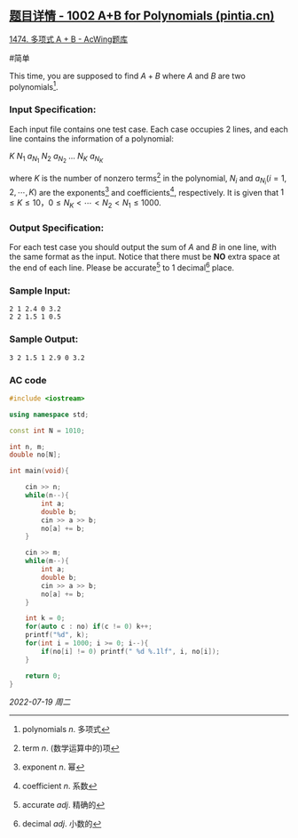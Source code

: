 ## [题目详情 - 1002 A+B for Polynomials (pintia.cn)](https://pintia.cn/problem-sets/994805342720868352/problems/994805526272000000)

[1474. 多项式 A + B - AcWing题库](https://www.acwing.com/problem/content/1476/)

#简单 

This time, you are supposed to find $A+B$ where $A$ and $B$ are two polynomials[^1].

### Input Specification:

Each input file contains one test case. Each case occupies 2 lines, and each line contains the information of a polynomial:

$K ~N_1 ~a_{N_1} ~N_2 ~a_{N_2} ~... ~N_K ~a_{N_K}$

where $K$ is the number of nonzero terms[^2] in the polynomial, $N_i$ and $a_{N_i} (i=1,2,⋯,K)$ are the exponents[^3] and coefficients[^4], respectively. It is given that $1≤K≤10，0≤N_K<⋯<N_2<N_1≤1000$.

### Output Specification:

For each test case you should output the sum of $A$ and $B$ in one line, with the same format as the input. Notice that there must be **NO** extra space at the end of each line. Please be accurate[^5] to 1 decimal[^6] place.

### Sample Input:

```in
2 1 2.4 0 3.2
2 2 1.5 1 0.5
```

### Sample Output:

```out
3 2 1.5 1 2.9 0 3.2
```

### AC code

```cpp
#include <iostream>

using namespace std;

const int N = 1010;

int n, m;
double no[N];

int main(void){

    cin >> n;
    while(n--){
        int a;
        double b;
        cin >> a >> b;
        no[a] += b;
    }

    cin >> m;
    while(m--){
        int a;
        double b;
        cin >> a >> b;
        no[a] += b;
    }

    int k = 0;
    for(auto c : no) if(c != 0) k++;
    printf("%d", k);
    for(int i = 1000; i >= 0; i--){
        if(no[i] != 0) printf(" %d %.1lf", i, no[i]);
    }

    return 0;
}
```


*2022-07-19 周二*

[^1]: polynomials $n.$ 多项式
[^2]: term $n.$ (数学运算中的)项
[^3]: exponent $n.$ 幂
[^4]: coefficient $n.$ 系数
[^5]: accurate $adj.$ 精确的
[^6]: decimal $adj.$ 小数的